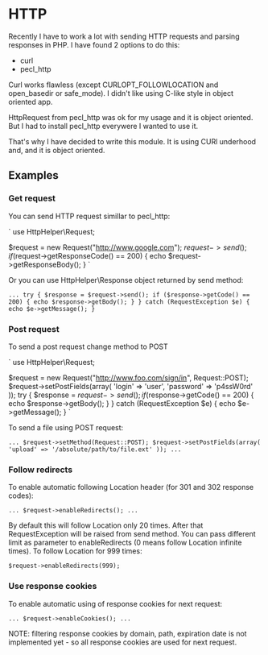# HTTP

Recently I have to work a lot with sending HTTP requests and parsing responses in PHP. I have found 2 options to do this:

* curl
* pecl_http

Curl works flawless (except CURLOPT_FOLLOWLOCATION and open_basedir or safe_mode). I didn't like using C-like style in object oriented app.

HttpRequest from pecl_http was ok for my usage and it is object oriented. But I had to install pecl_http everywere I wanted to use it.

That's why I have decided to write this module. It is using CURl underhood and, and it is object oriented.

## Examples

### Get request

You can send HTTP request simillar to pecl_http:

`
use HttpHelper\Request;

$request = new Request("http://www.google.com");
$request->send();
if ($request->getResponseCode() == 200) {
	echo $request->getResponseBody();
}
`

Or you can use HttpHelper\Response object returned by send method:

`
...
try {
	$response = $request->send();
	if ($response->getCode() == 200) {
		echo $response->getBody();
	}
} catch (RequestException $e) {
	echo $e->getMessage();
}
`

### Post request

To send a post request change method to POST

`
use HttpHelper\Request;

$request = new Request("http://www.foo.com/sign/in", Request::POST);
$request->setPostFields(array(
	'login' => 'user',
	'password' => 'p4ssW0rd'
));
try {
	$response = $request->send();
	if ($response->getCode() == 200) {
		echo $response->getBody();
	}
} catch (RequestException $e) {
	echo $e->getMessage();
}
`

To send a file using POST request:

`
...
$request->setMethod(Request::POST);
$request->setPostFields(array(
	'upload' => '/absolute/path/to/file.ext'
));
...
`

### Follow redirects

To enable automatic following Location header (for 301 and 302 response codes):

`
...
$request->enableRedirects();
...
`

By default this will follow Location only 20 times. After that RequestException will be raised from send method.
You can pass different limit as parameter to enableRedirects (0 means follow Location infinite times).
To follow Location for 999 times:

`
$request->enableRedirects(999);
`

### Use response cookies

To enable automatic using of response cookies for next request:

`
...
$request->enableCookies();
...
`

NOTE: filtering response cookies by domain, path, expiration date is not implemented yet - so all response cookies are used for next request. 

